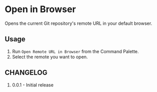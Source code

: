 # Open in Browser
Opens the current Git repository's remote URL in your default browser.

## Usage
1. Run `Open Remote URL in Browser` from the Command Palette.
2. Select the remote you want to open.


## CHANGELOG
1. 0.0.1 - Initial release